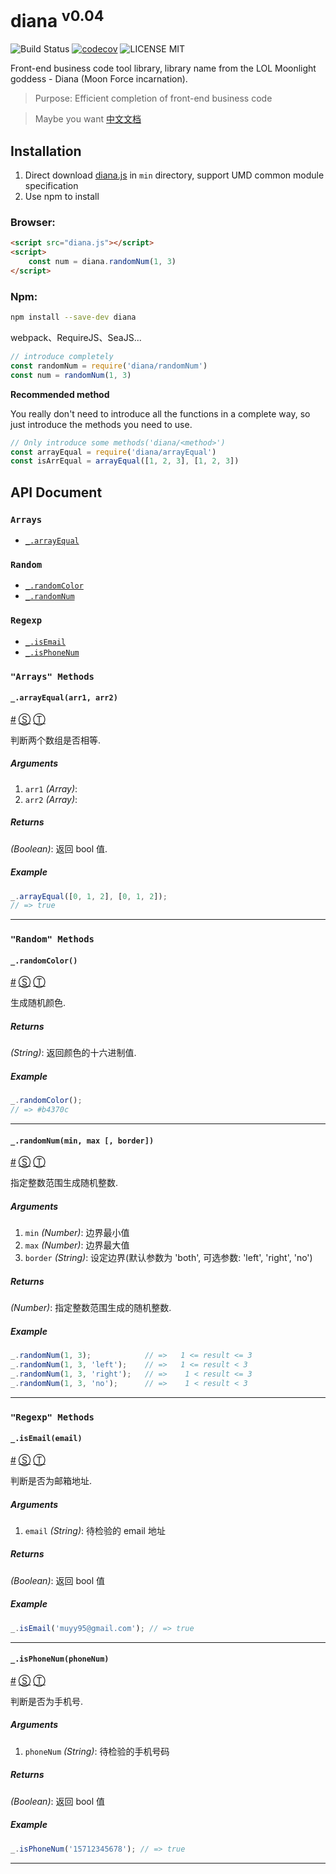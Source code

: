 # diana <sup>v0.04</sup>

![Build Status](https://travis-ci.org/MuYunyun/diana.svg?branch=master) [![codecov](https://codecov.io/gh/MuYunyun/diana/branch/master/graph/badge.svg)](https://codecov.io/gh/MuYunyun/diana) ![LICENSE MIT](https://img.shields.io/npm/l/express.svg)

Front-end business code tool library, library name from the LOL Moonlight goddess - Diana (Moon Force incarnation).

> Purpose: Efficient completion of front-end business code

> Maybe you want [中文文档](https://github.com/MuYunyun/diana/blob/master/README-zh_cn.md)

## Installation

1. Direct download [diana.js](https://github.com/MuYunyun/diana/blob/master/min/diana.js) in `min` directory, support UMD common module specification
2. Use npm to install

### Browser:

``` html
<script src="diana.js"></script>
<script>
    const num = diana.randomNum(1, 3)
</script>
```

### Npm:

```bash
npm install --save-dev diana
```

webpack、RequireJS、SeaJS...
```js
// introduce completely
const randomNum = require('diana/randomNum')
const num = randomNum(1, 3)
```

**Recommended method**

You really don't need to introduce all the functions in a complete way, so just introduce the methods you need to use.
``` javascript
// Only introduce some methods('diana/<method>')
const arrayEqual = require('diana/arrayEqual')
const isArrEqual = arrayEqual([1, 2, 3], [1, 2, 3])
```

## API Document

### <a id="Arrays"></a>`Arrays`

* [`_.arrayEqual`](#_arrayEqual)

### `Random`

* [`_.randomColor`](#_randomColor)
* [`_.randomNum`](#_randomNum)

### `Regexp`

* [`_.isEmail`](#_isEmail)
* [`_.isPhoneNum`](#_isPhoneNum)

### `"Arrays" Methods`
#### <a id="_arrayEqual"></a>`_.arrayEqual(arr1, arr2)`
[#](#_arrayEqual) [&#x24C8;](https://github.com/MuYunyun/diana/blob/master/src/array/arrayEqual.js "View in source") [&#x24C9;][1]

判断两个数组是否相等.

##### Arguments
1. `arr1` *(Array)*:
2. `arr2` *(Array)*:

##### Returns
*(Boolean)*: 返回 bool 值.

##### Example
```js
_.arrayEqual([0, 1, 2], [0, 1, 2]);
// => true
```

***

### `"Random" Methods`
#### <a id="_randomColor"></a>`_.randomColor()`
[#](#_randomColor) [&#x24C8;](https://github.com/MuYunyun/diana/blob/master/src/random/randomColor.js "View in source") [&#x24C9;][1]

生成随机颜色.

##### Returns
*(String)*: 返回颜色的十六进制值.

##### Example
```js
_.randomColor();
// => #b4370c
```

***

#### <a id="_randomNum"></a>`_.randomNum(min, max [, border])`
[#](#_randomNum) [&#x24C8;](https://github.com/MuYunyun/diana/blob/master/src/random/randomNum.js "View in source") [&#x24C9;][1]

指定整数范围生成随机整数.

##### Arguments
1. `min` *(Number)*: 边界最小值
2. `max` *(Number)*: 边界最大值
3. `border` *(String)*: 设定边界(默认参数为 'both', 可选参数: 'left', 'right', 'no')
##### Returns
*(Number)*: 指定整数范围生成的随机整数.

##### Example
```js
_.randomNum(1, 3);            // =>   1 <= result <= 3
_.randomNum(1, 3, 'left');    // =>   1 <= result < 3
_.randomNum(1, 3, 'right');   // =>    1 < result <= 3
_.randomNum(1, 3, 'no');      // =>    1 < result < 3
```

***

### `"Regexp" Methods`
#### <a id="_isEmail"></a>`_.isEmail(email)`
[#](#_isEmail) [&#x24C8;](https://github.com/MuYunyun/diana/blob/master/src/regexp/isEmail.js "View in source") [&#x24C9;][1]

判断是否为邮箱地址.

##### Arguments
1. `email` *(String)*: 待检验的 email 地址

##### Returns
*(Boolean)*: 返回 bool 值

##### Example
```js
_.isEmail('muyy95@gmail.com'); // => true
```

***
#### <a id="_isPhoneNum"></a>`_.isPhoneNum(phoneNum)`
[#](#_isPhoneNum) [&#x24C8;](https://github.com/MuYunyun/diana/blob/master/src/regexp/isPhoneNum.js "View in source") [&#x24C9;][1]

判断是否为手机号.

##### Arguments
1. `phoneNum` *(String)*: 待检验的手机号码

##### Returns
*(Boolean)*: 返回 bool 值

##### Example
```js
_.isPhoneNum('15712345678'); // => true
```
***


[1]: #Arrays "Jump back to the TOC."